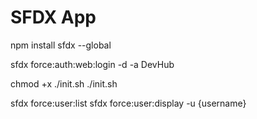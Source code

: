 # SFDX  App
<!-- 1. install sfdx -->
npm install sfdx --global
<!-- 2. authorize with your Dev Hub -->
sfdx force:auth:web:login -d -a DevHub
<!-- 3. update users email address:
./config/manager.json 
./config/office-clerk.json -->
<!-- 4. run this script for simplicity -->
chmod +x ./init.sh
./init.sh
<!-- 5. check users credentials and login with different users to test solution -->
sfdx force:user:list
sfdx force:user:display -u {username}
